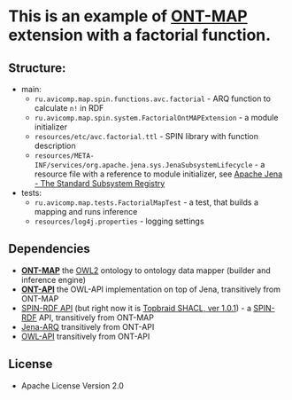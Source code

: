 # This is an example of [ONT-MAP](https://github.com/avicomp/ont-map) extension with a factorial function.

## Structure:
* main:
    - `ru.avicomp.map.spin.functions.avc.factorial` - ARQ function to calculate `n!` in RDF
    - `ru.avicomp.map.spin.system.FactorialOntMAPExtension` - a module initializer
    - `resources/etc/avc.factorial.ttl` - SPIN library with function description
    - `resources/META-INF/services/org.apache.jena.sys.JenaSubsystemLifecycle` - a resource file with a reference to module initializer, see [Apache Jena - The Standard Subsystem Registry](http://jena.apache.org/documentation/notes/system-initialization.html#the-standard-subsystem-registry)
* tests:
    - `ru.avicomp.map.tests.FactorialMapTest` - a test, that builds a mapping and runs inference
    - `resources/log4j.properties` - logging settings

## Dependencies 
 - **[ONT-MAP](https://github.com/avicomp/ont-map)** the [OWL2](https://www.w3.org/TR/owl2-overview/) ontology to ontology data mapper (builder and inference engine) 
 - **[ONT-API](https://github.com/avicomp/ont-api)** the OWL-API implementation on top of Jena, transitively from ONT-MAP
 - [SPIN-RDF API](https://github.com/spinrdf/spinrdf) (but right now it is [Topbraid SHACL, ver 1.0.1](https://github.com/TopQuadrant/shacl)) - a [SPIN-RDF](http://spinrdf.org/) API, transitively from ONT-MAP
 - [Jena-ARQ](https://github.com/apache/jena) transitively from ONT-API
 - [OWL-API](https://github.com/owlcs/owlapi) transitively from ONT-API
 
## License
* Apache License Version 2.0
